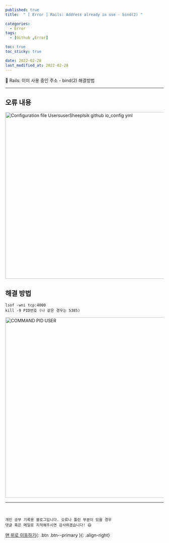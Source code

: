 ```yaml
---
published: true
title:  " [ Error ] Rails: Address already in use - bind(2) " 

categories:
  - Error
tags:
  - [Github ,Error]

toc: true
toc_sticky: true

date: 2022-02-28
last_modified_at: 2022-02-28
---
```


📝 Rails: 이미 사용 중인 주소 - bind(2) 해결방법

---
## 오류 내용 

<img width="529" alt="Configuration file UsersuserSheeplsik github io_config  yml" src="https://user-images.githubusercontent.com/88019314/155888929-60728765-513e-43f0-b778-874b1e90489d.png">

## 해결 방법
    lsof -wni tcp:4000
    kill -9 PID번호 (나 같은 경우는 5385)
    
<img width="573" alt="COMMAND PID USER" src="https://user-images.githubusercontent.com/88019314/155888934-3203a91b-1d36-412b-9e36-2b65e638ec21.png">



***
<br>

    개인 공부 기록용 블로그입니다. 오류나 틀린 부분이 있을 경우 
    댓글 혹은 메일로 지적해주시면 감사하겠습니다! 😄

[맨 위로 이동하기](#){: .btn .btn--primary }{: .align-right}